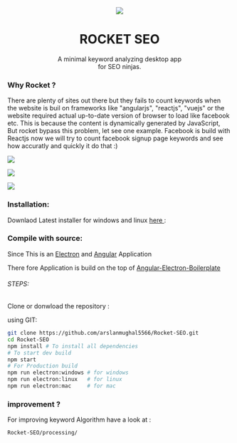 <div>

<p align="center">
      <img src="https://i.imgur.com/zUMhf2k.png"com">
  </p>

<h1 align="center">ROCKET SEO</h1>
<p align="center">A minimal keyword analyzing desktop app<br>
    for SEO ninjas.
</p>
</div>

### Why Rocket ?

There are plenty of sites out there but they fails to count keywords when the website is buil on frameworks like "angularjs", "reactjs", "vuejs" or the website required actual up-to-date version of browser to load like facebook etc. This is because the content is dynamically generated by JavaScript, But rocket bypass this problem, let see one example. Facebook is build with Reactjs now we will try to count facebook signup page keywords and see how accuratly and quickly it do that :)

<div>
<p style="text-align= center;"><img src="https://i.imgur.com/MGOkTiB.png" /></p>
<p style="text-align= center;"><img src="https://i.imgur.com/MLT1tk9.png" /></p>
<p style="text-align= center;"><img src="https://i.imgur.com/bRBOdhw.png" /></p>
</div>

### Installation:

Downlaod Latest installer for windows and linux [here ](https://github.com/arslanmughal5566/Rocket-SEO/releases):

### Compile with source:

Since This is an [Electron](https://electronjs.org) and [Angular](https://angular.io) Application

There fore Application is build on the top of [Angular-Electron-Boilerplate](https://github.com/maximegris/angular-electron)

###### STEPS:

Clone or donwload the repository :

using GIT:

```bash
git clone https://github.com/arslanmughal5566/Rocket-SEO.git
cd Rocket-SEO
npm install # To install all dependencies
# To start dev build
npm start
# For Production build
npm run electron:windows # for windows
npm run electron:linux   # for linux
npm run electron:mac     # for mac
```

### improvement ?

For improving keyword Algorithm have a look at :

`Rocket-SEO/processing/`
